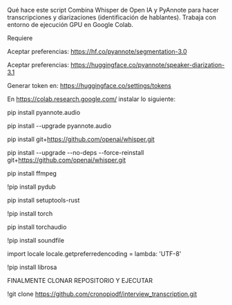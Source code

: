 Qué hace este script
Combina Whisper de Open IA y PyAnnote para hacer transcripciones y diarizaciones (identificación de hablantes). Trabaja con entorno de ejecución GPU en Google Colab. 


Requiere 

Aceptar preferencias: https://hf.co/pyannote/segmentation-3.0

Aceptar preferencias: https://huggingface.co/pyannote/speaker-diarization-3.1

Generar token en: https://huggingface.co/settings/tokens 


En https://colab.research.google.com/ instalar lo siguiente:


pip install pyannote.audio

pip install --upgrade pyannote.audio

pip install git+https://github.com/openai/whisper.git

pip install --upgrade --no-deps --force-reinstall git+https://github.com/openai/whisper.git

pip install ffmpeg

!pip install pydub

pip install setuptools-rust

!pip install torch

pip install torchaudio

!pip install soundfile


import locale
locale.getpreferredencoding = lambda: 'UTF-8'

!pip install librosa	



FINALMENTE CLONAR REPOSITORIO Y EJECUTAR

!git clone https://github.com/cronopiodf/interview_transcription.git
